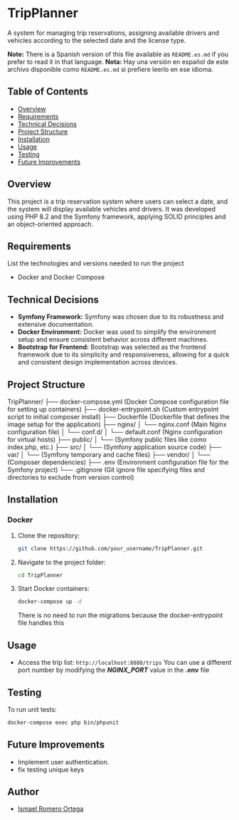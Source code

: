 # TripPlanner
A system for managing trip reservations, assigning available drivers and vehicles according to the selected date and the license type.

**Note:** There is a Spanish version of this file available as `README.es.md` if you prefer to read it in that language.
**Nota:** Hay una versión en español de este archivo disponible como `README.es.md` si prefiere leerlo en ese idioma.


## Table of Contents
- [Overview](#overview)
- [Requirements](#requirements)
- [Technical Decisions](#technical-decisions)
- [Project Structure](#project-structure)
- [Installation](#installation)
- [Usage](#usage)
- [Testing](#testing)
- [Future Improvements](#future-improvements)

## Overview
This project is a trip reservation system where users can select a date, and the system will display available vehicles and drivers. It was developed using PHP 8.2 and the Symfony framework, applying SOLID principles and an object-oriented approach.

## Requirements
List the technologies and versions needed to run the project
- Docker and Docker Compose

## Technical Decisions
- **Symfony Framework:** Symfony was chosen due to its robustness and extensive documentation.
- **Docker Environment:** Docker was used to simplify the environment setup and ensure consistent behavior across different machines.
- **Bootstrap for Frontend:** Bootstrap was selected as the frontend framework due to its simplicity and responsiveness, allowing for a quick and consistent design implementation across devices.

## Project Structure
TripPlanner/
├── docker-compose.yml (Docker Compose configuration file for setting up containers)
├── docker-entrypoint.sh (Custom entrypoint script to initial composer install)
├── Dockerfile (Dockerfile that defines the image setup for the application)
├── nginx/
│   └── nginx.conf (Main Nginx configuration file)
│   └── conf.d/
│       └── default.conf (Nginx configuration for virtual hosts)
├── public/
│   └── (Symfony public files like como index.php, etc.)
├── src/
│   └── (Symfony application source code)
├── var/
│   └── (Symfony temporary and cache files)
├── vendor/
│   └── (Composer dependencies)
├── .env (Environment configuration file for the Symfony project)
└── .gitignore (Git ignore file specifying files and directories to exclude from version control)

## Installation
### Docker
1. Clone the repository:
   ```bash
   git clone https://github.com/your_username/TripPlanner.git
   ```
2. Navigate to the project folder:
   ```bash
   cd TripPlanner
   ```
3. Start Docker containers:
   ```bash
   docker-compose up -d
   ```
   There is no need to run the migrations because the docker-entrypoint file handles this

## Usage
- Access the trip list: `http://localhost:8080/trips`
   You can use a different port number by modifying the **_NGINX_PORT_** value in the **.env** file

## Testing
To run unit tests:
```bash
docker-compose exec php bin/phpunit
```

## Future Improvements
- Implement user authentication.
- fix testing unique keys

## Author
- [Ismael Romero Ortega](https://github.com/isrortega)
